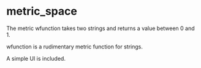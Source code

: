 # metric_space
The metric wfunction takes two strings and returns a value between 0 and 1.

wfunction is a rudimentary metric function for strings.

A simple UI is included.
